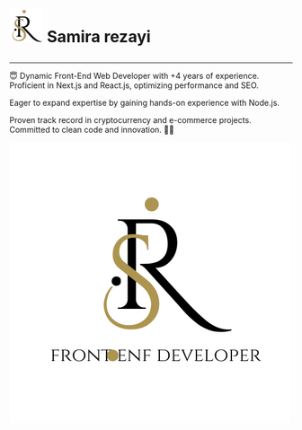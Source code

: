 <h1>
<img src="https://github.com/samirarezai/samirarezai/blob/main/logo.png" style="width:60px;height:60px;" alt="Samira Rezayi">
<span style="display:inline-block;margin-bottom: 10px;">Samira rezayi</span>
</h1>
<hr/>
<p>
😇
Dynamic Front-End Web Developer with +4 years of experience. Proficient in Next.js and React.js, optimizing performance and SEO.
</p>
<p>
Eager to expand expertise by gaining hands-on experience with Node.js. 
</p>
<p>Proven track record in cryptocurrency and e-commerce projects. Committed to clean code and innovation. 🔮🎉
</p>
<img src="https://github.com/samirarezai/samirarezai/blob/main/White.png" alt="my banner">